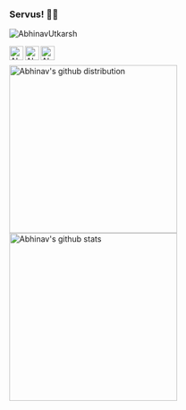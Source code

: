### Servus! 👋🏻

<p align="left"> <img src="https://komarev.com/ghpvc/?username=AbhinavUtkarsh&label=Profile Views&color=blue&style=plastic" alt="AbhinavUtkarsh" /> </p>

<a href="https://www.linkedin.com/in/abhinavutkarsh/">
  <img align="left" alt="Abhinav's Linkdein" width="25px" src="https://cdn.jsdelivr.net/npm/simple-icons@v3/icons/linkedin.svg" />
</a>

<a href="https://github.com/AbhinavUtkarsh/">
  <img align="left" alt="Abhinav's Github" width="25px" src="https://cdn.jsdelivr.net/npm/simple-icons@v3/icons/github.svg" />
</a>

<a href="https://web.telegram.org/#/priyansh728">
  <img align="left" alt="Abhinav's Telegram" width="25px" src="https://cdn.jsdelivr.net/npm/simple-icons@v3/icons/telegram.svg" />
</a>

  <br/>
<br/>


<!-- 
- 🔭 I’m currently working on ...
- 🌱 I’m currently learning ...
- 👯 I’m looking to collaborate on ...
- 🤔 I’m looking for help with ...
- 💬 Ask me about ...
- 📫 How to reach me: [Linkedin](https://www.linkedin.com/in/abhinavutkarsh/)
- ⚡ Fun fact:  -->


<a href="https://github.com/AbhinavUtkarsh">
  <img align="left" src="https://github-readme-stats.vercel.app/api/top-langs/?username=AbhinavUtkarsh&theme=dracula&line_langs_below=&layout=compact" width="300px" alt="Abhinav's github distribution"/>
</a>

<a href="https://github.com/AbhinavUtkarsh">
 <img align="left" src="https://github-readme-stats.vercel.app/api?username=AbhinavUtkarsh&show_icons=true&theme=dracula&line_height=27" width="300px" alt="Abhinav's github stats"/>
</a>